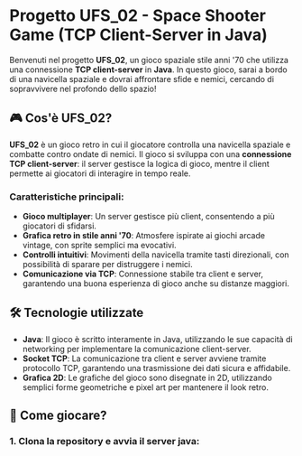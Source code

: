 # Progetto UFS_02 - Space Shooter Game (TCP Client-Server in Java)

Benvenuti nel progetto **UFS_02**, un gioco spaziale stile anni '70 che utilizza una connessione **TCP client-server** in **Java**. In questo gioco, sarai a bordo di una navicella spaziale e dovrai affrontare sfide e nemici, cercando di sopravvivere nel profondo dello spazio!

## 🎮 Cos'è UFS_02?

**UFS_02** è un gioco retro in cui il giocatore controlla una navicella spaziale e combatte contro ondate di nemici. Il gioco si sviluppa con una **connessione TCP client-server**: il server gestisce la logica di gioco, mentre il client permette ai giocatori di interagire in tempo reale.

### Caratteristiche principali:
- **Gioco multiplayer**: Un server gestisce più client, consentendo a più giocatori di sfidarsi.
- **Grafica retro in stile anni '70**: Atmosfere ispirate ai giochi arcade vintage, con sprite semplici ma evocativi.
- **Controlli intuitivi**: Movimenti della navicella tramite tasti direzionali, con possibilità di sparare per distruggere i nemici.
- **Comunicazione via TCP**: Connessione stabile tra client e server, garantendo una buona esperienza di gioco anche su distanze maggiori.

## 🛠️ Tecnologie utilizzate

- **Java**: Il gioco è scritto interamente in Java, utilizzando le sue capacità di networking per implementare la comunicazione client-server.
- **Socket TCP**: La comunicazione tra client e server avviene tramite protocollo TCP, garantendo una trasmissione dei dati sicura e affidabile.
- **Grafica 2D**: Le grafiche del gioco sono disegnate in 2D, utilizzando semplici forme geometriche e pixel art per mantenere il look retro.

## 🚀 Come giocare?

### 1. Clona la repository e avvia il server java:
